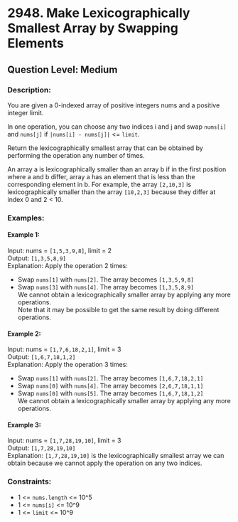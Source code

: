 # 2948. Make Lexicographically Smallest Array by Swapping Elements
## Question Level: Medium
### Description:
You are given a 0-indexed array of positive integers nums and a positive integer limit.

In one operation, you can choose any two indices i and j and swap `nums[i]` and `nums[j]` if `|nums[i] - nums[j]|` <= `limit`.

Return the lexicographically smallest array that can be obtained by performing the operation any number of times.

An array a is lexicographically smaller than an array b if in the first position where a and b differ, array a has an element that is less than the corresponding element in b. For example, the array `[2,10,3]` is lexicographically smaller than the array `[10,2,3]` because they differ at index 0 and 2 < 10.


### Examples:
#### Example 1:

Input: nums = `[1,5,3,9,8]`, limit = 2<br>
Output: `[1,3,5,8,9]`<br>
Explanation: Apply the operation 2 times:
- Swap `nums[1]` with `nums[2]`. The array becomes `[1,3,5,9,8]`
- Swap `nums[3]` with `nums[4]`. The array becomes `[1,3,5,8,9]`<br>
We cannot obtain a lexicographically smaller array by applying any more operations.<br>
Note that it may be possible to get the same result by doing different operations.
#### Example 2:

Input: nums = `[1,7,6,18,2,1]`, limit = 3<br>
Output: `[1,6,7,18,1,2]`<br>
Explanation: Apply the operation 3 times:
- Swap `nums[1]` with `nums[2]`. The array becomes `[1,6,7,18,2,1]`
- Swap `nums[0]` with `nums[4]`. The array becomes `[2,6,7,18,1,1]`
- Swap `nums[0]` with `nums[5]`. The array becomes `[1,6,7,18,1,2]`<br>
We cannot obtain a lexicographically smaller array by applying any more operations.<br>
#### Example 3:

Input: nums = `[1,7,28,19,10]`, limit = 3<br>
Output: `[1,7,28,19,10]`<br>
Explanation: `[1,7,28,19,10]` is the lexicographically smallest array we can obtain because we cannot apply the operation on any two indices.<br>

### Constraints:

- 1 <= `nums.length` <= 10^5
- 1 <= `nums[i]` <= 10^9
- 1 <= `limit` <= 10^9
 
